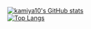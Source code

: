 [![kamiya10's GitHub stats](https://github-readme-stats.vercel.app/api?username=kamiya10&show_icons=true&bg_color=22272e&title_color=ffa0b4&text_color=adbac7&icon_color=ffa0b4&border_color=4f5964)](https://github.com/anuraghazra/github-readme-stats)\
[![Top Langs](https://github-readme-stats.vercel.app/api/top-langs/?username=kamiya10&layout=compact&bg_color=22272e&title_color=ffa0b4&text_color=adbac7&icon_color=ffa0b4&border_color=4f5964)](https://github.com/anuraghazra/github-readme-stats)
